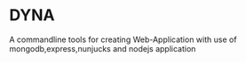 # DYNA 
A commandline tools for creating Web-Application with use of mongodb,express,nunjucks and nodejs application 
